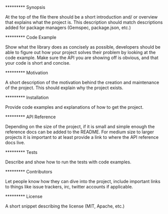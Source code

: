 ********* Synopsis

At the top of the file there should be a short introduction and/ or overview that explains what the project is. This description should match descriptions added for package managers (Gemspec, package.json, etc.)

********* Code Example

Show what the library does as concisely as possible, developers should be able to figure out how your project solves their problem by looking at the code example. Make sure the API you are showing off is obvious, and that your code is short and concise.

********* Motivation

A short description of the motivation behind the creation and maintenance of the project. This should explain why the project exists.

********* Installation

Provide code examples and explanations of how to get the project.

********* API Reference

Depending on the size of the project, if it is small and simple enough the reference docs can be added to the README. For medium size to larger projects it is important to at least provide a link to where the API reference docs live.

********* Tests

Describe and show how to run the tests with code examples.

********* Contributors

Let people know how they can dive into the project, include important links to things like issue trackers, irc, twitter accounts if applicable.

********* License

A short snippet describing the license (MIT, Apache, etc.)